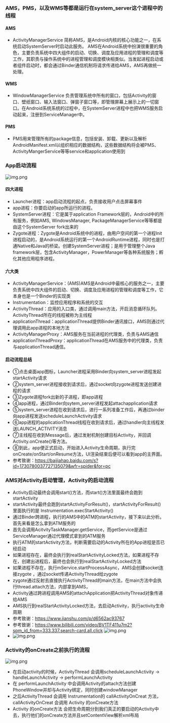 ### AMS，PMS，以及WMS等都是运⾏在system_server这个进程中的线程
#### AMS
- ActivityManagerService 简称AMS，是Android内核的核心功能之一，在系统启动SystemServer时启动此服务。 AMS在Android系统中扮演很重要的角色，主要负责系统中四大组件的启动、切换、调度及应用进程的管理和调度等工作，其职责与操作系统中的进程管理和调度模块相类似。当发起进程启动或者组件启动时，都会通过Binder通信机制将请求传递给AMS，AMS再做统一处理。

#### WMS
- WindowManagerService 负责管理系统中所有的窗口，包括Activity的窗口、壁纸窗口、输入法窗口、弹窗子窗口等，即管理屏幕上展示上的一切窗口。在Android系统系统的过程中，在SystemServer进程中也把WMS服务启动起来，注册到ServiceManager中。

#### PMS
- PMS⽤来管理所有的package信息，包括安装、卸载、更新以及解析AndroidManifest.xml以组织相应的数据结构，这些数据结构将会被PMS、ActivityMangerService等等service和application使⽤到

### App启动流程
![img.png](resource/Activity的启动流程.png)
#### 四大进程
- Launcher进程：app启动流程的起点，负责接收用户点击屏幕事件
- app进程：你要启动的app所运行的进程。
- SystemServer进程：它是属于application Framework层的，Android中的所有服务，例如AMS, WindowsManager, PackageManagerService等等都是由这个SystemServer fork出来的
- Zygote进程：Zygote是Android系统中的进程，由用户空间的第一个进程Init进程启动的，是Android系统运行的第一个AndroidRuntime进程，同时也是打通Native和Java的桥梁。创建SystemServer进程；是用于管理整个Java framework层，包含ActivityManager，PowerManager等各种系统服务；孵化其他应用程序进程。

#### 六大类
- ActivityManagerService：(AMS)AMS是Android中最核心的服务之一，主要负责系统中四大组件的启动、切换、调度及应用进程的管理和调度等工作，它本身也是一个Binder的实现类
- Instrumentation：监控应用程序和系统的交互
- ActivityThread：应用的入口类，通过调用main方法，开启消息循环队列。ActivityThread所在的线程被称为主线程
- applicationThread：applicationThread提供Binder通讯接口，AMS则通过代理调用此app进程的本地方法
- ActivityManagerProxy：AMS服务在当前进程的代理类，负责与AMS通信
- applicationThreadProxy：applicationThread在AMS服务中的代理类，负责与applicationThread通信。

#### 启动流程总结
- ①点击桌面app图标，Launcher进程采用Binder向system_server进程发起startActivity请求
- ②system_server进程接收到请求后，通过socket向zygote进程发送创建进程的请求
- ③Zygote进程fork出新的子进程，即app进程
- ④app进程，通过Binder向sytem_server进程发起attachapplication请求
- ⑤system_server进程在收到请求后，进行一系列准备工作后，再通过binder向app进程发送scheduleLaunchActivity请求
- ⑥app进程的applicationThread线程在收到请求后，通过handler向主线程发送LAUNCH_ACTIVITY消息
- ⑦主线程在收到Message后，通过发射机制创建目标Activity，并回调Activity.onCreate()等方法。
- ⑧到此，app便正式启动，开始进入Activity生命周期，执行完onCreate/onStart/onResume方法，UI渲染结束后便可以看到app的主界面。
- 参考致谢：https://baijiahao.baidu.com/s?id=1730780037727135079&wfr=spider&for=pc

### AMS对Activity启动管理，Activity的启动流程
- Activity启动最终会调用start()方法，而start()方法里面最终会跑到startActivity
- startActivity最终会跑到startActivityForResult()，startActivityForResult()里面执行的是 Instrumentation.execStartActivity()
- 通过Binder跨进程，执行的AMS中的ATM的startActivity，接下来以此分析。首先来看是怎么拿到ATM服务的
- 首先会调用AcitvityTaskManager.getService，而getService是通过ServiceManager通过代理模式拿到的ATM服务
- 执行ATM的startActivity方法，判断需要启动的Activity所在的App进程是否已经启动
- 如果进程存在，最终会执行到realStartActivityLocked方法，如果进程不存在，创建出进程后，最终也会执行到realStartActivityLocked方法
- 如果进程不存在，执行mService.startProcessAsync，AMS会创建socket连接zygote ，通过socket传递ActivityThread给zygote
- zygote通过反射去直接执行ActivityThread的main方法，在main方法中会执行thread.attach方法，内部拿到AMS，
- Activity通过跨进程调用AMS的attachApplication把ActivityThread对象传递给AMS
- AMS执行到realStartActivityLocked方法，去启动Activity，执行activity生命周期
- 参考致谢：https://www.jianshu.com/p/d6562ac93767
- 参考致谢：https://www.bilibili.com/video/BV1TF411u7m2?spm_id_from=333.337.search-card.all.click
  ![img.png](resource/Activity启动时序图.png)
- ![img.png](resource/Activity启动时序2.png)

### Activity的onCreate之前执行的流程
![img.png](resource/Activity的onCreate之前流程.png)
- 在启动activity的时候，ActivityThread 会调用scheduleLaunchActivity -> handleLaunchActivity -> performLaunchActivity
- 在 performLaunchActivity 中会调用Activity的attach方法创建PhoneWindow并却与Activity绑定，同时创建windowManager
- 之后ActivityThread 会调用 Instrumentation的 callActivityOnCreat 方法，callActivityOnCreat 会调用 Activity 的onCreate方法
- Activity 的onCreate方法 会把生命周期分到我们真正的要启动的Activity中去，执行他们的onCreate方法并且setContentView解析xml布局